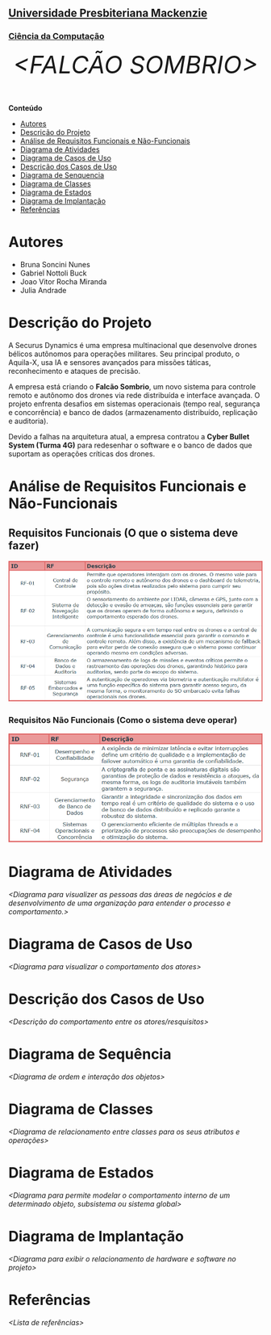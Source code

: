 <h2><a href= "https://www.mackenzie.br">Universidade Presbiteriana Mackenzie</a></h2>
<h3><a href= "https://www.mackenzie.br/graduacao/sao-paulo-higienopolis/ciencia-da-computacao">Ciência da Computação</a></h3>


<font size="+12"><center>
*&lt;FALCÃO SOMBRIO&gt;*
</center></font>

**Conteúdo**

- [Autores](#nome-alunos)
- [Descrição do Projeto](#introdução-do-projeto)
- [Análise de Requisitos Funcionais e Não-Funcionais](#descrição-dos-requisitos)
- [Diagrama de Atividades](#diagrama-de-atividades) 
- [Diagrama de Casos de Uso](#diagrama-de-comportamento-atores)
- [Descrição dos Casos de Uso](#descrição-das-funcões)
- [Diagrama de Senquencia](#diagrama-de-ordem-interações)
- [Diagrama de Classes](#diagrama-orientado-objetos)
- [Diagrama de Estados](#diagrama-estrutura-componente)
- [Diagrama de Implantação](#diagrama-de-hardware-software)
- [Referências](#referências)


# Autores

* Bruna Soncini Nunes
* Gabriel Nottoli Buck
* Joao Vitor Rocha Miranda
* Julia Andrade


# Descrição do Projeto

A Securus Dynamics é uma empresa multinacional que desenvolve drones bélicos autônomos para operações militares. Seu principal produto, o Aquila-X, usa IA e sensores avançados para missões táticas, reconhecimento e ataques de precisão.

A empresa está criando o **Falcão Sombrio**, um novo sistema para controle remoto e autônomo dos drones via rede distribuída e interface avançada. O projeto enfrenta desafios em sistemas operacionais (tempo real, segurança e concorrência) e banco de dados (armazenamento distribuído, replicação e auditoria).

Devido a falhas na arquitetura atual, a empresa contratou a **Cyber Bullet System (Turma 4G)** para redesenhar o software e o banco de dados que suportam as operações críticas dos drones.

# Análise de Requisitos Funcionais e Não-Funcionais
## Requisitos Funcionais (O que o sistema deve fazer)

![Tabela com requisitos funcionais](img/requisitos-funcionais.png)

### Requisitos Não Funcionais (Como o sistema deve operar)

![Tabela com requisitos não funcionais](img/requisitos-nao-funcionais.png)

# Diagrama de Atividades

*&lt;Diagrama para visualizer as pessoas das áreas de negócios e de desenvolvimento de uma organização para entender o processo e comportamento.&gt;*

# Diagrama de Casos de Uso

*&lt;Diagrama para visualizar o comportamento dos atores&gt;*

# Descrição dos Casos de Uso

*&lt;Descrição do comportamento entre os atores/resquisitos&gt;*

# Diagrama de Sequência

*&lt;Diagrama de ordem e interação dos objetos&gt;*

# Diagrama de Classes

*&lt;Diagrama de relacionamento entre classes para os seus atributos e operações&gt;*

# Diagrama de Estados

*&lt;Diagrama para permite modelar o comportamento interno de um determinado objeto, subsistema ou sistema global&gt;*

# Diagrama de Implantação

*&lt;Diagrama para exibir o relacionamento de hardware e software no projeto&gt;*

# Referências

*&lt;Lista de referências&gt;*
